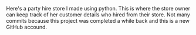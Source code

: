 Here's a party hire store I made using python. This is where the store owner can keep track of her customer details who hired from their store.
Not many commits because this project was completed a while back and this is a new GitHub accound.
